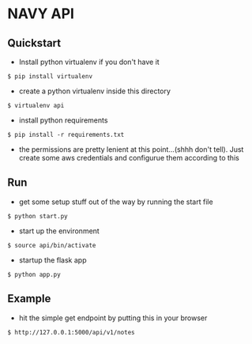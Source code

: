 # NAVY API

## Quickstart
* Install python virtualenv if you don't have it
```
$ pip install virtualenv
```
* create a python virtualenv inside this directory
```
$ virtualenv api
```
* install python requirements
```
$ pip install -r requirements.txt
```
* the permissions are pretty lenient at this point...(shhh don't tell). Just create some aws credentials and configurue them according to this

## Run
* get some setup stuff out of the way by running the start file
```
$ python start.py
```
* start up the environment
```
$ source api/bin/activate
```
* startup the flask app
```
$ python app.py
```

## Example
* hit the simple get endpoint by putting this in your browser
```
$ http://127.0.0.1:5000/api/v1/notes
```
